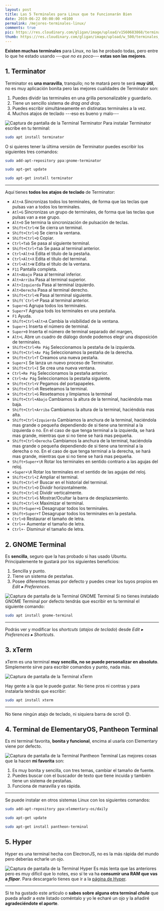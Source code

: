 ```yaml
---
layout: post
title: Las 5 Terminales para Linux que te Funcionarán Bien
date: 2019-06-22 00:00:00 +0100
permalink: /mejores-terminales-linux/
comments: true
pic: https://res.cloudinary.com/gligan/image/upload/v1560683868/terminales_linux.png
thumb: https://res.cloudinary.com/gligan/image/upload/w_500/terminales_linux.png
---
```


**Existen muchas terminales** para Linux, no las he probado todas, pero entre lo que he estado usando ---*que no es poco*--- **estas son las mejores**.

## 1. Terminator

Terminator es **una maravilla**, tranquilo; no te matará pero te será **muy útil**, no es muy aplicación bonita pero las mejores cualidades de Terminator son:

1. Puedes dividir las terminales en una grilla personalizable y guardarlo.
2. Tiene un sencillo sistema de *drag and drop*.
3. Puedes escribir simultáneamente en distinatas terminales a la vez.
4.  Muchos atajos de teclado ---eso es bueno y malo---

![Captura de pantalla de la Terminal Terminator](https://res.cloudinary.com/gligan/image/upload/v1561219196/Screenshot_from_2019-06-22_17-26-36.png)
Para instalar Terminator escribe en tu terminal:
```bash
sudo apt install terminator
```
O si quieres tener la última versión de Terminator puedes escribir los siguientes tres comandos:
```bash
sudo add-apt-repository ppa:gnome-terminator
```
```bash
sudo apt-get update
```
```bash
sudo apt-get install terminator
```
___
Aquí tienes **todos los atajos de teclado** de Terminator:

- ``Alt+A`` Sincronizas todos los terminales, de forma que las teclas que pulsas van a todos los terminales.
- ``Atl+G`` Sincronizas un grupo de terminales, de forma que las teclas que pulsas van a ese grupo.
- ``Alt+O`` Se termina la sincronización de pulsación de teclas.
- ``Shift+Ctrl+W`` Se cierra un terminal.
- ``Shift+Ctrl+Q`` Se cierra la ventana.
- ``Shift+Ctrl+Q`` Copiar.
- ``Ctrl+Tab`` Se pasa al siguiente terminal.
- ``Shift+Ctrl+Tab`` Se pasa al terminal anterior.
- ``Ctrl+Alt+A`` Edita el título de la pestaña.
- ``Ctrl+Alt+X`` Edita el título del terminal.
- ``Ctrl+Alt+W`` Edita el título de la ventana.
- ``F11`` Pantalla completa.
- ``Alt+Abajo`` Pasa al terminal inferior.
- ``Alt+Arriba`` Pasa al terminal superior.
- ``Alt+Izquierda`` Pasa al terminal izquierdo.
- ``Alt+Derecha`` Pasa al terminal derecho.
- ``Shift+Ctrl+N`` Pasa al terminal siguiente.
- ``Shift`Ctrl+P`` Pasa al terminal anterior.
- ``Super+G`` Agrupa todos los terminales.
- ``Super+T`` Agrupa tods los terminales en una pestaña.
- ``F1`` Ayuda.
- ``Shift+Ctrl+Alt+A`` Cambia la visibilidad de la ventana.
- ``Super+1`` Inserta el número de terminal.
- ``Super+0`` Inserta el número de terminal separado del margen,
- ``Alt+L`` Abre un cuadro de diálogo donde podemos elegir una disposición de terminales.
- ``Shift+Ctrl+Re Pág`` Seleccionamos la pestaña de la izquierda.
- ``Shift+Ctrl+Av Pág`` Seleccionamos la pestaña de la derecha.
- ``Shift+Ctrl+T`` Creamos una nueva pestaña.
- ``Super+I`` Se lanza un nuevo proceso de Terminator.
- ``Shift+Ctrl+I`` Se crea una nueva ventana.
- ``Ctrl+Re Pág`` Seleccionamos la pestaña anterior.
- ``Ctrl+Av Pág`` Seleccionamos la pestaña siguiente.
- ``Shift+Ctrl+V`` Pegamos del portapapeles.
- ``Shift+Ctrl+R`` Reseteamos la terminal.
- ``Shift+Ctrl+G`` Reseteamos y limpiamos la terminal
- ``Shift+Ctrl+Abajo`` Cambiamos la altura de la terminal, haciéndola mas baja.
- ``Shift+Ctrl+Arriba`` Cambiamos la altura de la terminal, haciéndola mas alta.
- ``Shift+Ctrl+Izquierda`` Cambiamos la anchura de la terminal, haciéndola mas grande o pequeña dependiendo de si tiene una terminal a la izquierda o no. En el caso de que tenga terminal a la izquierda, se hará mas grande, mientras que si no tiene se hará mas pequeña.
- ``Shift+Ctrl+Derecha`` Cambiamos la anchura de la terminal, haciéndola mas grande o pequeña dependiendo de si tiene una terminal a la derecha o no. En el caso de que tenga terminal a la derecha, se hará mas grande, mientras que si no tiene se hará mas pequeña.
- ``Shift+Super+\R`` Rotar los terminales en sentido contrario a las agujas del reloj.
- ``+Super+\R`` Rotar los terminales en el sentido de las agujas del reloj.
- ``Shift+Ctrl+Z`` Ampliar el terminal.
- ``Shift+Ctrl+F`` Buscar en el historial del terminal.
- ``Shift+Ctrl+O`` Dividir horizontalmente.
- ``Shift+Ctrl+E`` Dividir verticalmente.
- ``Shift+Ctrl+S`` Mostrar/Ocultar la barra de desplazamiento.
- ``Shift+Ctrl+X`` Maximizar el terminal.
- ``Shift+Super+G`` Desagrupar todos los terminales.
- ``Shift+Super+T`` Desagrupar todos los terminales en la pestaña.
- ``Ctrl+0`` Restaurar el tamaño de letra.
- ``Ctrl++`` Aumentar el tamaño de letra.
- ``Ctrl+-`` Disminuir el tamaño de letra.

## 2. GNOME Terminal

Es **sencilla**, seguro que la has probado si has usado Ubuntu. Principalemente te gustará por los siguientes beneficios:

1. Sencilla y punto.
2. Tiene un sistema de pestañas.
3. Posee diferentes temas por defecto y puedes crear los tuyos propios en *Edit ▸ Preferences*.

![Captura de pantalla de la Terminal GNOME Terminal](https://res.cloudinary.com/gligan/image/upload/v1561219193/Screenshot_from_2019-06-22_17-30-25.png)
Si no tienes instalado GNOME Terminal por defecto tendrás que escribir en tu terminal el siguiente comando:

```bash
sudo apt install gnome-terminal
```
___
Podrás ver y modificar los *shortcuts* (*atajos de teclado*) desde *Edit ▸ Preferences ▸ Shortcuts*.

## 3. xTerm

xTerm es una terminal **muy sencilla, no se puede personalizar en absoluto**. Simplemente sirve para escribir comandos y punto, nada más.

![Captura de pantalla de la Terminal xTerm](https://res.cloudinary.com/gligan/image/upload/v1561219539/Screenshot_from_2019-06-22_18-05-24.png)

Hay gente a la que le puede gustar. No tiene pros ni contras y para instalarla tendrás que escribir:

```bash
sudo apt install xterm
```
___
No tiene ningún atajo de teclado, ni siquiera barra de scroll 😊.

## 4. Terminal de ElementaryOS, Pantheon Terminal

Es mi terminal favorita, **bonita y funcional**, encima al usarla con Elementary viene por defecto.

![Captura de pantalla de la Terminal Pantheon Terminal](https://res.cloudinary.com/gligan/image/upload/v1561219197/Screenshot_from_2019-06-22_17-51-25.png)
Las mejores cosas que la hacen **mi favorita** son:

1. Es muy bonita y sencilla, con tres temas, cambiar el tamaño de fuente.
2. Puedes buscar con el buscador de texto que tiene incuida y también tiene un sistema de pestañas.
3. Funciona de maravilla y es rápida.

___
Se puede instalar en otros sistemas Linux con los siguientes comandos:

```bash
sudo add-apt-repository ppa:elementary-os/daily
```
```bash
sudo apt-get update
```
```bash
sudo apt-get install pantheon-terminal
```

## 5. Hyper

Hyper es una terminal hecha con ElectronJS, no es la más rápida del mundo pero deberías echarle un ojo.

![Captura de pantalla de la Terminal Hyper](https://res.cloudinary.com/gligan/image/upload/v1561219616/Screenshot_from_2019-06-22_18-06-34.png)
Es más lenta que las anteriores pero es muy dificil que lo notes, eso sí te va ha **consumir una RAM que vas a *flipar***. Para descargarlo tienes que ir a la [página de Hyper](https://hyper.is/).

___

Si te ha gustado este artículo o **sabes sobre alguna otra terminal *chula*** que pueda añadir a este listado coméntalo y yo le echaré un ojo y la añadiré **agradeciéndote el aporte**.

